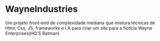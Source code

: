 # WayneIndustries
Um projeto front-end de complexidade mediana que mistura técnicas de Html, Css, JS, frameworks e I.A para criar um site para a fictícia Wayne Enterprises(HQ'S Batman)
